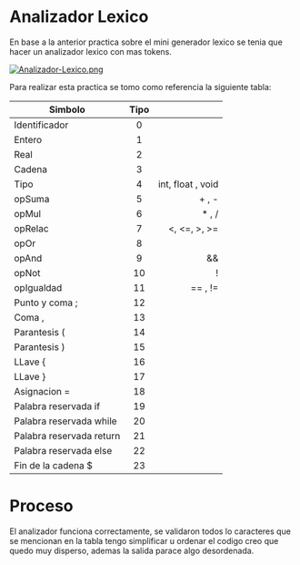 
  # Analizador Lexico #
  
  En base a la anterior practica sobre el mini generador lexico se tenia que hacer un analizador lexico con mas tokens.

[![Analizador-Lexico.png](https://i.postimg.cc/KjxQnJHH/Analizador-Lexico.png)](https://postimg.cc/gXtvpqdV)

Para realizar esta practica se tomo como referencia la siguiente tabla:


| Simbolo        | Tipo           |   |
| ------------- |:-------------:| -----:|
| Identificador | 0 | |
| Entero      |  1  |    |
| Real |  2  |    |
| Cadena | 3 |
| Tipo | 4 | int, float , void |
| opSuma | 5 | + , - |
| opMul | 6 | * , / |
| opRelac | 7 | <, <=, >, >= |
| opOr | 8 | || |
| opAnd | 9 | && |
| opNot | 10 | ! |
| opIgualdad | 11 | == , != | 
| Punto y coma ; | 12
| Coma , | 13
| Parantesis ( | 14
| Parantesis ) | 15
| LLave { | 16
| LLave } | 17
| Asignacion = | 18
| Palabra reservada if | 19
| Palabra reservada while | 20
| Palabra reservada return | 21
| Palabra reservada else | 22
| Fin de la cadena $ | 23

  # Proceso #
  
  El analizador funciona correctamente, se validaron todos lo caracteres que se mencionan en la tabla 
  tengo simplificar u ordenar el codigo creo que quedo muy disperso, ademas la salida parace algo desordenada. 
  
